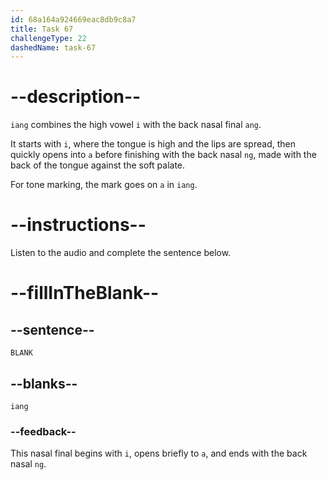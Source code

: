 ```yaml
---
id: 68a164a924669eac8db9c8a7
title: Task 67
challengeType: 22
dashedName: task-67
---
```


<!-- (Audio) A: iang -->

# --description--

`iang` combines the high vowel `i` with the back nasal final `ang`.  

It starts with `i`, where the tongue is high and the lips are spread, then quickly opens into `a` before finishing with the back nasal `ng`, made with the back of the tongue against the soft palate.  

For tone marking, the mark goes on `a` in `iang`.

# --instructions--

Listen to the audio and complete the sentence below.

# --fillInTheBlank--

## --sentence--

`BLANK`

## --blanks--

`iang`

### --feedback--

This nasal final begins with `i`, opens briefly to `a`, and ends with the back nasal `ng`.
